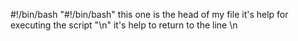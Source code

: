 #!/bin/bash
"#!/bin/bash" this one is the head of my file it's help for executing the  script
"\n" it's help to return to the line \n
